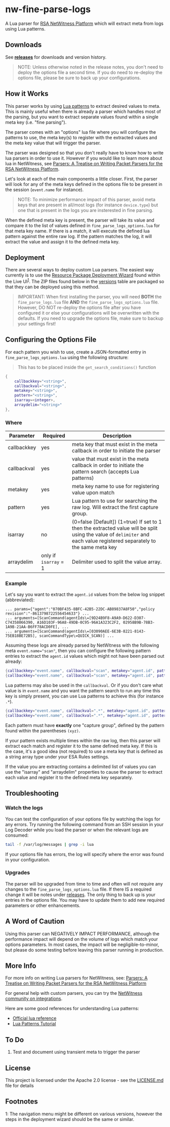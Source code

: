 # nw-fine-parse-logs

A Lua parser for [RSA NetWitness Platform] which will extract meta from logs using Lua patterns.  

## Downloads

See **[releases]** for downloads and version history.

> NOTE: Unless otherwise noted in the release notes, you don't need to deploy the options file a second time.  If you do need to re-deploy the options file, please be sure to back up your configurations.

## How it Works

This parser works by using [Lua patterns] to extract desired values to meta.  This is mainly useful when there is already a parser which handles most of the parsing, but you want to extract separate values found within a single meta key (i.e. "fine parsing").

The parser comes with an "options" lua file where you will configure the patterns to use, the meta key(s) to register with the extracted values and the meta key value that will trigger the parser.

The parser was designed so that you don't really have to know how to write lua parsers in order to use it.  However if you would like to learn more about lua in NetWitness, see [Parsers: A Treatise on Writing Packet Parsers for the RSA NetWitness Platform].

Let's look at each of the main components a little closer.  First, the parser will look for any of the meta keys defined in the options file to be present in the session (`event.name` for instance).

> NOTE: To minimize performance impact of this parser, avoid meta keys that are present in all/most logs (for instance `device.type`) but one that is present in the logs you are insterested in fine parsing.

When the defined meta key is present, the parser will take its value and compare it to the list of values defined in `fine_parse_logs_options.lua` for that meta key name.  If there is a match, it will execute the defined lua pattern against the entire raw log.  If the pattern matches the log, it will extract the value and assign it to the defined meta key.

## Deployment

There are several ways to deploy custom Lua parsers.  The easiest way currently is to use the [Resource Package Deployment Wizard] found within the Live UI<sup>[1](#livenavigation)</sup>.  The ZIP files found below in the [versions](#versions) table are packaged so that they can be deployed using this method.

> IMPORTANT: When first installing the parser, you will need **BOTH** the `fine_parse_logs.lua` file **AND** the `fine_parse_logs_options.lua` file.  However, DO NOT re-deploy the options file after you have configured it or else your configurations will be overwritten with the defaults.  If you need to upgrade the options file, make sure to backup your settings first!

## Configuring the Options File

For each pattern you wish to use, create a JSON-formatted entry in `fine_parse_logs_options.lua` using the following structure:

> This has to be placed inside the `get_search_conditions()` function

```lua
{
    callbackkey="<string>",
    callbackval="<string>",
    metakey="<string>",
    pattern="<string>",
    isarray=<integer>,
    arraydelim="<string>"
},
```

### Where

| Parameter   | Required              | Description                                                                                                                                                                |
| ----------- | --------------------- | -------------------------------------------------------------------------------------------------------------------------------------------------------------------------- |
| callbackkey | yes                   | meta key that must exist in the meta callback in order to initiate the parser                                                                                              |
| callbackval | yes                   | value that must exist in the meta callback in order to initiate the pattern search (accepts Lua patterns)                                                                  |
| metakey     | yes                   | meta key name to use for registering value upon match                                                                                                                      |
| pattern     | yes                   | Lua pattern to use for searching the raw log.  Will extract the first capture group.                                                                                       |
| isarray     | no                    | (0=false \[Default\]) (1=true) If set to 1 then the extracted value will be split using the value of `delimiter` and each value registered separately to the same meta key |
| arraydelim  | only if `isarray` = 1 | Delimiter used to split the value array.                                                                                                                                   |

### Example

Let's say you want to extract the `agent.id` values from the below log snippet (abbreviated):

```log
... params={"agent":"070BF435-8BFC-42B5-22DC-AB89837A8F50","policy revision":"-8613798722556454633"} ...
... arguments=[ScanCommand(agentIds\=[9D24B9F8-A9A9-D622-D307-C74358066390, A16D103F-96A8-49DB-0C95-96A1A323C2F2, 02958B9B-78B3-1A9B-21AA-B6FF78ACD0FE], ...
... arguments=[ScanCommand(agentIds\=[03090AEE-6E3B-8221-8143-75EB18BE72B5], scanCommandType\=QUICK_SCAN)] ...
```

Assuming these logs are already parsed by NetWitness with the following meta `event.name="scan"`, then you can configure the following pattern entries to extract the `agent.id` values which might not have been parsed out already:

```lua
{callbackkey="event.name", callbackval="scan", metakey="agent.id", pattern="\"agent\":\"(.-)\""},
{callbackkey="event.name", callbackval="scan", metakey="agent.id", pattern="agentIds\\=%[(.-)]", isarray=1, arraydelim=", "},
```

Lua patterns may also be used in the `callbackval`.  Or if you don't care what value is in `event.name` and you want the pattern search to run any time this key is simply present, you can use Lua patterns to achieve this (for instance `.*`).

```lua
{callbackkey="event.name", callbackval=".*", metakey="agent.id", pattern="\"agent\":\"(.-)\""},
{callbackkey="event.name", callbackval=".*", metakey="agent.id", pattern="agentIds\\=%[(.-)]", isarray=1, arraydelim=", "},
```

Each pattern must have **exactly** one "capture group", defined by the pattern found within the parentheses `(xyz)`.

If your pattern exists multiple times within the raw log, then this parser will extract each match and register it to the same defined meta key.  If this is the case, it's a good idea (not required) to use a meta key that is defined as a string array type under your ESA Rules settings.

If the value you are extracting contains a delimited list of values you can use the "isarray" and "arraydelim" properties to cause the parser to extract each value and register it to the defined meta key separately.

## Troubleshooting

### Watch the logs

You can test the configuration of your options file by watching the logs for any errors.  Try running the following command from an SSH session in your Log Decoder while you load the parser or when the relevant logs are consumed:

```bash
tail -f /var/log/messages | grep -i lua
```

If your options file has errors, the log will specify where the error was found in your configuration.

### Upgrades

The parser will be upgraded from time to time and often will not require any changes to the `fine_parse_logs_options.lua` file.  If there IS a required change it will be notes under [releases].  The only thing to back up is your entries in the options file.  You may have to update them to add new required parameters or other enhancements.

## A Word of Caution

Using this parser can NEGATIVELY IMPACT PERFORMANCE, although the performance impact will depend on the volume of logs which match your options parameters.  In most cases, the impact will be negligible-to-minor, but please do some testing before leaving this parser running in production.

## More Info

For more info on writing Lua parsers for NetWitness, see: [Parsers: A Treatise on Writing Packet Parsers for the RSA NetWitness Platform]

For general help with custom parsers, you can try the [NetWitness community on integrations].

Here are some good references for understanding Lua patterns:

* [Official lua reference]
* [Lua Patterns Tutorial]

## To Do

1. Test and document using transient meta to trigger the parser

## License

This project is licensed under the Apache 2.0 license - see the [LICENSE.md] file for details

## Footnotes

<a name="livenavigation">1</a>: The navigation menu might be different on various versions, however the steps in the deployment wizard should be the same or similar.

<!-- REFERENCE LINKS -->
[Parsers: A Treatise on Writing Packet Parsers for the RSA NetWitness Platform]: https://community.rsa.com/docs/DOC-41370
[LICENSE.md]: https://github.com/mitchellhanks/nw-fine-parse-logs/blob/master/LICENSE
[Lua patterns]: https://www.lua.org/pil/20.2.html
[Resource Package Deployment Wizard]: https://community.rsa.com/docs/DOC-74318
[RSA NetWitness Platform]: https://community.rsa.com/community/products/netwitness
[NetWitness community on integrations]: https://community.rsa.com/community/products/netwitness/integrations
[Lua Patterns Tutorial]: http://lua-users.org/wiki/PatternsTutorial
[Official lua reference]: https://www.lua.org/pil/20.2.html
[releases]: https://github.com/mitchellhanks/nw-fine-parse-logs/releases